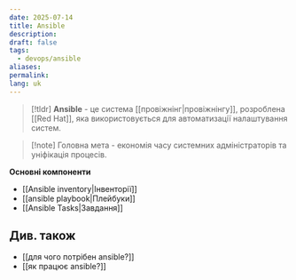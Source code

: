 ```yaml
---
date: 2025-07-14
title: Ansible
description: 
draft: false
tags:
  - devops/ansible
aliases: 
permalink: 
lang: uk
---
```


> [!tldr]
> **Ansible** - це система [[провіжнінг|провіжнінгу]], розроблена [[Red Hat]], яка використовується для автоматизації налаштування систем. 
> 

> [!note] Головна мета - економія часу системних адміністраторів та уніфікація процесів.


**Основні компоненти**
 - [[Ansible inventory|Інвенторії]]
 - [[ansible playbook|Плейбуки]]
 - [[Ansible Tasks|Завдання]]

## Див. також

- [[для чого потрібен ansible?]]
- [[як працює ansible?]]